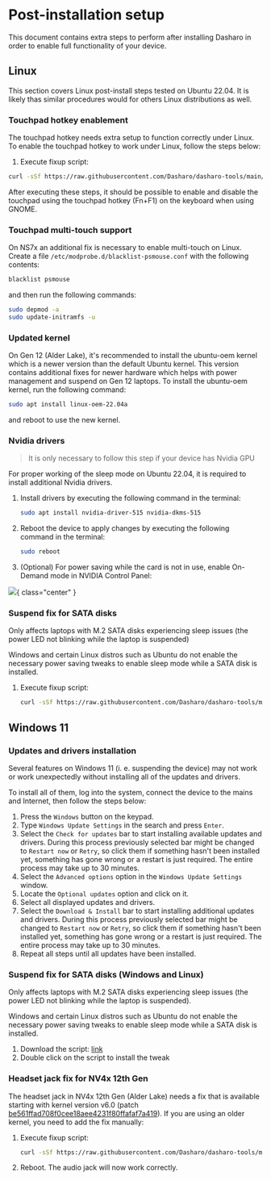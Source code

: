 # Post-installation setup

This document contains extra steps to perform after installing Dasharo in order
to enable full functionality of your device.

## Linux

This section covers Linux post-install steps tested on Ubuntu 22.04. It is
likely thas similar procedures would for others Linux distributions as well.

### Touchpad hotkey enablement

The touchpad hotkey needs extra setup to function correctly under Linux. To
enable the touchpad hotkey to work under Linux, follow the steps below:

1. Execute fixup script:

```bash
curl -sSf https://raw.githubusercontent.com/Dasharo/dasharo-tools/main/clevo/touchpad-fixup | sudo sh
```

After executing these steps, it should be possible to enable and disable the
touchpad using the touchpad hotkey (Fn+F1) on the keyboard when using GNOME.

### Touchpad multi-touch support

On NS7x an additional fix is necessary to enable multi-touch on Linux. Create
a file `/etc/modprobe.d/blacklist-psmouse.conf` with the following contents:

```bash
blacklist psmouse
```

and then run the following commands:

```bash
sudo depmod -a
sudo update-initramfs -u
```

### Updated kernel

On Gen 12 (Alder Lake), it's recommended to install the ubuntu-oem kernel which
is a newer version than the default Ubuntu kernel. This version contains
additional fixes for newer hardware which helps with power management and
suspend on Gen 12 laptops. To install the ubuntu-oem kernel, run the following
command:

```bash
sudo apt install linux-oem-22.04a
```

and reboot to use the new kernel.

### Nvidia drivers

> It is only necessary to follow this step if your device has Nvidia GPU

For proper working of the sleep mode on Ubuntu 22.04, it is required to
install additional Nvidia drivers.

1. Install drivers by executing the following command in the terminal:

    ```bash
    sudo apt install nvidia-driver-515 nvidia-dkms-515
    ```

1. Reboot the device to apply changes by executing the following command in the
    terminal:

    ```bash
    sudo reboot
    ```

1. (Optional) For power saving while the card is not in use, enable On-Demand
   mode in NVIDIA Control Panel:

![](/images/nv4x_nvidia_panel.png){ class="center" }

### Suspend fix for SATA disks

Only affects laptops with M.2 SATA disks experiencing sleep issues (the power
LED not blinking while the laptop is suspended)

Windows and certain Linux distros such as Ubuntu do not enable the necessary
power saving tweaks to enable sleep mode while a SATA disk is installed.

1. Execute fixup script:

    ```bash
    curl -sSf https://raw.githubusercontent.com/Dasharo/dasharo-tools/main/clevo/sata-suspend-fixup | sudo sh
    ```

## Windows 11

### Updates and drivers installation

Several features on Windows 11 (i. e. suspending the device) may not work or
work unexpectedly without installing all of the updates and drivers.

To install all of them, log into the system, connect the device to the mains
and Internet, then follow the steps below:

1. Press the `Windows` button on the keypad.
1. Type `Windows Update Settings` in the search and press `Enter`.
1. Select the `Check for updates` bar to start installing available updates and
    drivers. During this process previously selected bar might be changed to
    `Restart now` or `Retry`, so click them if something hasn't been installed
    yet, something has gone wrong or a restart is just required. The entire
    process may take up to 30 minutes.
1. Select the `Advanced options` option in the `Windows Update Settings` window.
1. Locate the `Optional updates` option and click on it.
1. Select all displayed updates and drivers.
1. Select the `Download & Install` bar to start installing additional updates
    and drivers. During this process previously selected bar might be changed
    to `Restart now` or `Retry`, so click them if something hasn't been
    installed yet, something has gone wrong or a restart is just required.
    The entire process may take up to 30 minutes.
1. Repeat all steps until all updates have been installed.

### Suspend fix for SATA disks (Windows and Linux)

Only affects laptops with M.2 SATA disks experiencing sleep issues (the power
LED not blinking while the laptop is suspended).

Windows and certain Linux distros such as Ubuntu do not enable the necessary
power saving tweaks to enable sleep mode while a SATA disk is installed.

1. Download the script: [link](https://raw.githubusercontent.com/Dasharo/dasharo-tools/main/clevo/sata-suspend-fixup.bat)
2. Double click on the script to install the tweak

### Headset jack fix for NV4x 12th Gen

The headset jack in NV4x 12th Gen (Alder Lake) needs a fix that is available
starting with kernel version v6.0 (patch
[be561ffad708f0cee18aee4231f80ffafaf7a419](https://github.com/torvalds/linux/commit/be561ffad708f0cee18aee4231f80ffafaf7a419)).
If you are using an older kernel, you need to add the fix manually:

1. Execute fixup script:

    ```bash
    curl -sSf https://raw.githubusercontent.com/Dasharo/dasharo-tools/main/clevo/nv4x-audio-fixup | sudo sh
    ```

1. Reboot. The audio jack will now work correctly.
